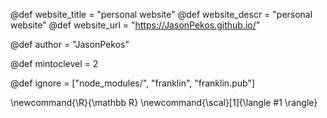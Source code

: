 @def website_title = "personal website"
@def website_descr = "personal website"
@def website_url = "https://JasonPekos.github.io/"

@def author = "JasonPekos"

@def mintoclevel = 2

@def ignore = ["node_modules/", "franklin", "franklin.pub"]

\newcommand{\R}{\mathbb R} \newcommand{\scal}[1]{\langle #1 \rangle}
